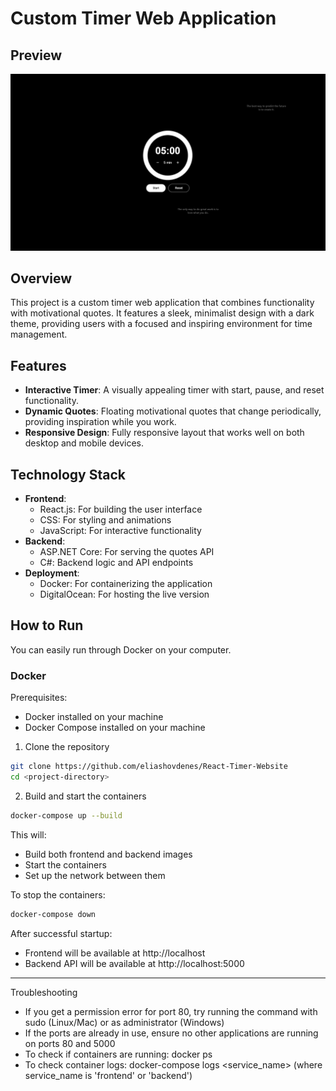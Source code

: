 # Custom Timer Web Application

## Preview

![preview](image.png)

## Overview

This project is a custom timer web application that combines functionality with motivational quotes. It features a sleek, minimalist design with a dark theme, providing users with a focused and inspiring environment for time management.

## Features

- **Interactive Timer**: A visually appealing timer with start, pause, and reset functionality.
- **Dynamic Quotes**: Floating motivational quotes that change periodically, providing inspiration while you work.
- **Responsive Design**: Fully responsive layout that works well on both desktop and mobile devices.

## Technology Stack

- **Frontend**:
  - React.js: For building the user interface
  - CSS: For styling and animations
  - JavaScript: For interactive functionality
- **Backend**:
  - ASP.NET Core: For serving the quotes API
  - C#: Backend logic and API endpoints
- **Deployment**:
  - Docker: For containerizing the application
  - DigitalOcean: For hosting the live version

## How to Run

You can easily run through Docker on your computer.

### Docker

Prerequisites:

- Docker installed on your machine
- Docker Compose installed on your machine

1. Clone the repository

```bash
git clone https://github.com/eliashovdenes/React-Timer-Website
cd <project-directory>
```

2. Build and start the containers

```bash
docker-compose up --build
```

This will:

- Build both frontend and backend images
- Start the containers
- Set up the network between them

To stop the containers:

```bash
docker-compose down
```

After successful startup:

- Frontend will be available at http://localhost
- Backend API will be available at http://localhost:5000

---

Troubleshooting

- If you get a permission error for port 80, try running the command with sudo (Linux/Mac) or as administrator (Windows)
- If the ports are already in use, ensure no other applications are running on ports 80 and 5000
- To check if containers are running: docker ps
- To check container logs: docker-compose logs <service_name> (where service_name is 'frontend' or 'backend')
